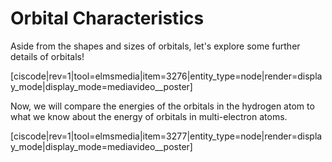 <div style="float:right;margin:auto"><ebook-button title="Atomic Structure" link="https://genchem.science.psu.edu/02-5-orbitals"></ebook-button></div>

# Orbital Characteristics

Aside from the shapes and sizes of orbitals, let's explore some further details of orbitals! 

[ciscode|rev=1|tool=elmsmedia|item=3276|entity_type=node|render=display_mode|display_mode=mediavideo__poster]


Now, we will compare the energies of the orbitals in the hydrogen atom to what we know about the energy of orbitals in multi-electron atoms. 


[ciscode|rev=1|tool=elmsmedia|item=3277|entity_type=node|render=display_mode|display_mode=mediavideo__poster]
